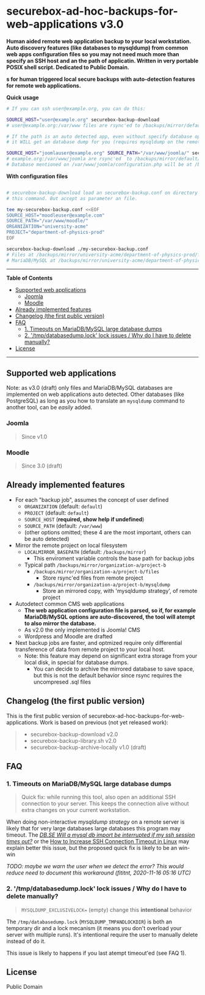# securebox-ad-hoc-backups-for-web-applications v3.0
**Human aided remote web application backup to your local workstation.
Auto discovery features (like databases to mysqldump) from common web apps
configuration files so you may not need much more than specify an SSH host and
an the path of applicatin. Written in very portable POSIX shell script.
Dedicated to Public Domain.**


**s for human triggered local secure
backups with auto-detection features for remote web applications.**

**Quick usage**
```bash
# If you can ssh user@example.org, you can do this:

SOURCE_HOST="user@example.org" securebox-backup-download
# user@example.org:/var/www files are rsync'ed to /backups/mirror/default/default/files
```

```bash
# If the path is an auto detected app, even without specify database options
# it WILL get an database dump for you (requires mysqldump on the remote host)

SOURCE_HOST="joomlauser@example.org" SOURCE_PATH="/var/www/joomla/" securebox-backup-download
# example.org:/var/www/joomla are rsync'ed  to /backups/mirror/default/default/files
# Database mentioned on /var/www/joomla/configuration.php will be at /backups/mirror/default/default/mysqldump/default.dbname.sql
```

**With configuration files**
```bash

# securebox-backup-download load an securebox-backup.conf on directory you run
# this command. But accept as parameter an file.

tee my-securebox-backup.conf <<EOF
SOURCE_HOST="moodleuser@example.com"
SOURCE_PATH="/var/www/moodle/"
ORGANIZATION="university-acme"
PROJECT="department-of-physics-prod"
EOF

securebox-backup-download ./my-securebox-backup.conf
# Files at /backups/mirror/university-acme/department-of-physics-prod/files
# MariaDB/MySQL at /backups/mirror/university-acme/department-of-physics-prod/mysqldump/dbname.sql

```

<!--
In short: the securebox-ad-hoc-backups-for-web-applications v2.0 helps who have
to manage quick local backups for a lot of remote web applications, with the
bare minimum need of point to an source host (requires you already authorized
to SSH on server) and the base path of the application. Database options can
be inferred from common CMS configurations, so you don't need to specify extra
credentials.

-->

---

**Table of Contents**

<!-- TOC depthFrom:2 -->

- [Supported web applications](#supported-web-applications)
    - [Joomla](#joomla)
    - [Moodle](#moodle)
- [Already implemented features](#already-implemented-features)
- [Changelog (the first public version)](#changelog-the-first-public-version)
- [FAQ](#faq)
    - [1. Timeouts on MariaDB/MySQL large database dumps](#1-timeouts-on-mariadbmysql-large-database-dumps)
    - [2. '/tmp/databasedump.lock' lock issues / Why do I have to delete manually?](#2-tmpdatabasedumplock-lock-issues--why-do-i-have-to-delete-manually)
- [License](#license)

<!-- /TOC -->

---

## Supported web applications

Note: as v3.0 (draft) only files and MariaDB/MySQL databases are implemented on
web applications auto detected. Other databases (like PostgreSQL) as long as
you how to translate an `mysqldump` command to another tool, can be _easily_
added.

### Joomla
> Since v1.0

### Moodle
> Since 3.0 (draft)


## Already implemented features

- For each "backup job", assumes the concept of user defined 
  - `ORGANIZATION` (default: `default`)
  - `PROJECT`  (default: `default`)
  - `SOURCE_HOST` (**required, show help if undefined**)
  - `SOURCE_PATH` (default: `/var/www`)
  - (other options omitted; these 4 are the most important, others can be auto
    detected)
- Mirror the remote project on local filesystem
  - `LOCALMIRROR_BASEPATH` (default: `/backups/mirror`)
    - This enviroment variable controls the base path for backup jobs
  - Typical path `/backups/mirror/organization-a/project-b`
    - `/backups/mirror/organization-a/project-b/files`
      - Store rsync'ed files from remote project
    - `/backups/mirror/organization-a/project-b/mysqldump`
      - Store an mirrored copy, with 'mysqldump strategy', of remote project
- Autodetect common CMS web applications
  - **The web application configuration file is parsed, so if, for example
    MariaDB/MySQL options are auto-discovered, the tool will atempt to also
    mirror the database.**
  - As v2.0 the only implemented is Joomla! CMS
  - Wordpress and Moodle are drafted
- Next backup jobs are faster, and optmized require only differential
  transference of data from remote project to your local host.
  - Note: this feature may depend on significant extra storage from your local
    disk, in special for database dumps.
    - You can decide to archive the mirrored database to save space, but this
      is not the default behavior since rsync requires the uncompresed .sql
      files

## Changelog (the first public version)
This is the first public version of securebox-ad-hoc-backups-for-web-applications.
Work is based on previous (not yet released work):

> - securebox-backup-download v2.0
> - securebox-backup-library.sh v2.0
> - securebox-backup-archive-locally v1.0 (draft)

## FAQ
### 1. Timeouts on MariaDB/MySQL large database dumps
> Quick fix: while running this tool, also open an additional SSH connection to
your server. This keeps the connection alive without extra changes on your
current workstation.

When doing non-interactive _mysqldump strategy_ on a remote server is likely that for very large databases
large databases this program may timeout. The [_DB.SE Will a mysql db import
be interrupted if my ssh session times out?_](https://dba.stackexchange.com/questions/140565/will-a-mysql-db-import-be-interrupted-if-my-ssh-session-times-out) or the
[How to Increase SSH Connection Timeout in Linux](https://www.tecmint.com/increase-ssh-connection-timeout/)
may explain better this issue, but the proposed quick fix is likely to be an
win-win

_TODO: maybe we warn the user when we detect the error? This would reduce need
to document this workaround (fititnt, 2020-11-16 05:16 UTC)_

### 2. '/tmp/databasedump.lock' lock issues / Why do I have to delete manually?
> `MYSQLDUMP_EXCLUSIVELOCK=` (empty) change this **intentional** behavior

The `/tmp/databasedump.lock` (`MYSQLDUMP_TMPANDLOCKDIR`) is both an temporary
dir and a lock mecanism (it means you don't overload your server with multiple
runs). It's intentional require the user to manually delete instead of do it.

This issue is likely to happens if you last atempt timeout'ed (see FAQ 1).

## License
Public Domain